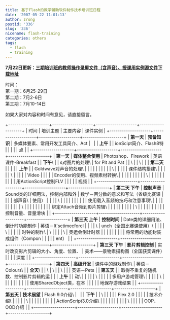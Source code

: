 ```yaml
---
title: 基于Flash的教学辅助软件制作技术培训班日程
date: '2007-05-22 11:01:13'
author: zrong
postid: '336'
slug: '336'
nicename: flash-training
categories: others
tags:
  - flash
  - training
---
```


**7月22日更新：[三期培训班的教师操作录屏文件（含声音）、授课用实例源文件下载地址](https://blog.zengrong.net/post/342.html)**

时间：  
第一期：6月25-29日  
第二期：7月2-6日  
第三期：7月10-14日

如果大家对内容和时间有意见，请直接留言。

+--------------------+--------------------+--------------------+--------------------+
| 时间               | 培训主题           | 主要内容           | 课件实例           |
+--------------------+--------------------+--------------------+--------------------+
| **第一天**         | **预备知识**       | 多媒体要素、常用开发工具简介、Act |     |
| **上午**           |                    | ionScipt简介、Flash8特 |                |
|                    |                    | 点                 |                    |
+--------------------+--------------------+--------------------+--------------------+
| **第一天**         | **媒体整合使用**   | Photoshop、Firework | 英语课件-Breakfast |
| **下午**\          |                    | s对图片的处理\     | for Pit and Pat    |
| \                  |                    | \                  |                    |
|  **第二天**        |                    |                    |                    |
| **上午**           |                    | Goldwave对声音的处理\ |                 |
|                    |                    |                    |                    |
|                    |                    | \                  |                    |
|                    |                    |  课件结构搭建\     |                    |
|                    |                    | \                  |                    |
|                    |                    |  Video             |                    |
|                    |                    | Encoder的使用、视频素材转换\ |          |
|                    |                    |                    |                    |
|                    |                    | \                  |                    |
|                    |                    |                    |                    |
|                    |                    | 用ActionScript控制FLV |                 |
|                    |                    | 视频               |                    |
+--------------------+--------------------+--------------------+--------------------+
| **第二天 下午**    | **控制声音**       | Sound类的详细用法，控制内部和外 | 数学－百分数的意义和写法（省级比赛课 |
|                    |                    | 部声音\            | 使用）             |
|                    |                    | \                  |                    |
|                    |                    |                    |                    |
|                    |                    | 使用载入音频的技巧和注意事项\ |         |
|                    |                    |                    |                    |
|                    |                    | \                  |                    |
|                    |                    |                    |                    |
|                    |                    | 绑定Attach音频到影片剪辑\ |             |
|                    |                    |                    |                    |
|                    |                    | \                  |                    |
|                    |                    |                    |                    |
|                    |                    | 控制音量、音量滑块 |                    |
+--------------------+--------------------+--------------------+--------------------+
| **第三天 上午**    | **控制时间**       | Date类的详细用法、倒计时功能制作 | 英语－It'sctimecforcI |
|                    |                    | \                  | unch（全国比赛课使用）\ |
|                    |                    | \                  |                    |
|                    |                    |  时钟的制作\       | \                  |
|                    |                    | \                  |  奥运会倒计时器    |
|                    |                    |                    |                    |
|                    |                    | 将常用的功能封装成组件（Compon |        |
|                    |                    | ent）              |                    |
+--------------------+--------------------+--------------------+--------------------+
| **第三天 下午**    | **影片剪辑控制**   | 实时改变影片剪辑的大小、角度、位置、 | 美术——景物素描构图（全国获奖课件） |
|                    |                    | 深度               |                    |
+--------------------+--------------------+--------------------+--------------------+
| **第四天**         | **高级开发**       | 课件中的游戏制作\  | 英语－Colours\     |
| **全天**\          |                    | \                  | \                  |
| \                  |                    |                    |  英语－Pets        |
|  **第五天**        |                    | 取得不重复的随机数、控制影片剪辑的运 |  |
| **上午**           |                    | 动\                |                    |
|                    |                    | \                  |                    |
|                    |                    |  多用户游戏管理\   |                    |
|                    |                    | \                  |                    |
|                    |                    |                    |                    |
|                    |                    | 使用SharedObject类，在本 |              |
|                    |                    | 地保存游戏结果     |                    |
+--------------------+--------------------+--------------------+--------------------+
| **第五天**         | **技术展望**       | Flash 9.0介绍\     |                    |
| **下午**           |                    | \                  |                    |
|                    |                    |  Flex 2.0          |                    |
|                    |                    | 技术介绍\          |                    |
|                    |                    | \                  |                    |
|                    |                    |                    |                    |
|                    |                    | ActionScript3.0介绍\ |                  |
|                    |                    |                    |                    |
|                    |                    | \                  |                    |
|                    |                    |  OOP、OOD介绍      |                    |
+--------------------+--------------------+--------------------+--------------------+


